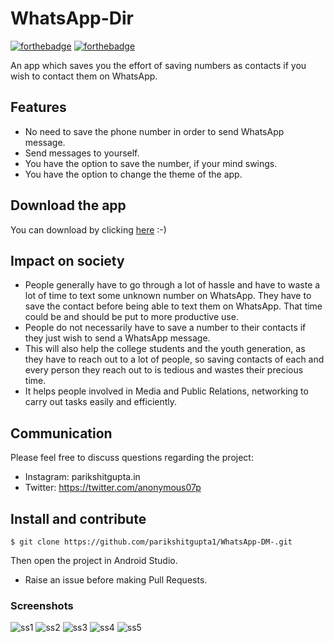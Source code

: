 # WhatsApp-Dir

[![forthebadge](https://forthebadge.com/images/badges/built-for-android.svg)](http://forthebadge.com)
[![forthebadge](https://forthebadge.com/images/badges/made-with-java.svg)](http://forthebadge.com)

An app which saves you the effort of saving numbers as contacts if you wish to contact them on WhatsApp.

## Features
* No need to save the phone number in order to send WhatsApp message.
* Send messages to yourself.
* You have the option to save the number, if your mind swings.
* You have the option to change the theme of the app.

## Download the app

You can download by clicking [here](https://github.com/parikshitgupta1/WhatsApp-DM-/raw/master/apk/WhatsApp_Direct_Message.apk) :-)

## Impact on society

* People generally have to go through a lot of hassle and have to waste a lot of time to text some unknown number on WhatsApp. They have to save the contact before being able to text them on WhatsApp. That time could be and should be put to more productive use.
* People do not necessarily have to save a number to their contacts if they just wish to send a WhatsApp message.
* This will also help the college students and the youth generation, as they have to reach out to a lot of people, so saving contacts of each and every person they reach out to is tedious and wastes their precious time.
* It helps people involved in Media and Public Relations, networking to carry out tasks easily and efficiently.

## Communication

Please feel free to discuss questions regarding the project:

* Instagram: parikshitgupta.in
* Twitter: https://twitter.com/anonymous07p


## Install and contribute
```Open Git BASH on Windows or Terminal in Linux/MacOS and enter the following: 
$ git clone https://github.com/parikshitgupta1/WhatsApp-DM-.git
```
Then open the project in Android Studio.

* Raise an issue before making Pull Requests.

### Screenshots
![ss1](https://user-images.githubusercontent.com/43731599/50738265-fb2aef00-11f7-11e9-985f-5df9361d6af9.png)
![ss2](https://user-images.githubusercontent.com/43731599/50738266-fc5c1c00-11f7-11e9-82ba-6a968f073c3a.png)
![ss3](https://user-images.githubusercontent.com/43731599/50738274-09790b00-11f8-11e9-8046-9298f8d78d3c.png)
![ss4](https://user-images.githubusercontent.com/43731599/50738277-1695fa00-11f8-11e9-85f8-95861fba519a.png)
![ss5](https://user-images.githubusercontent.com/43731599/50738279-201f6200-11f8-11e9-959a-2084ff5404e5.png)
